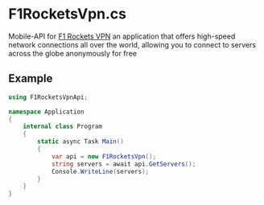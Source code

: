 # F1RocketsVpn.cs
Mobile-API for [F1 Rockets VPN](https://play.google.com/store/apps/details?id=com.netspeedup.tom) an application that offers high-speed network connections all over the world, allowing you to connect to servers across the globe anonymously for free

## Example
```cs
using F1RocketsVpnApi;

namespace Application
{
    internal class Program
    {
        static async Task Main()
        {
            var api = new F1RocketsVpn();
            string servers = await api.GetServers();
            Console.WriteLine(servers);
        }
    }
}
```
